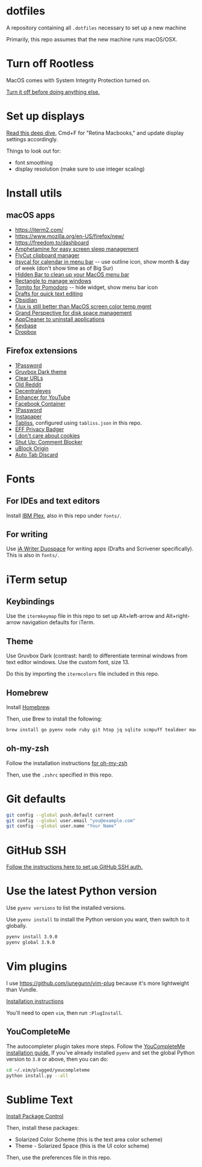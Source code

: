 # dotfiles
A repository containing all `.dotfiles` necessary to set up a new machine

Primarily, this repo assumes that the new machine runs macOS/OSX.

# Turn off Rootless

MacOS comes with System Integrity Protection turned on.

[Turn it off before doing anything else.](https://www.macworld.co.uk/how-to/mac/how-turn-off-mac-os-x-system-integrity-protection-rootless-3638975/)

# Set up displays

[Read this deep dive](https://tonsky.me/blog/monitors/), Cmd+F for "Retina Macbooks," and update display settings accordingly.

Things to look out for:
* font smoothing
* display resolution (make sure to use integer scaling)

# Install utils

## macOS apps

* https://iterm2.com/
* https://www.mozilla.org/en-US/firefox/new/
* https://freedom.to/dashboard
* [Amphetamine for easy screen sleep management](https://apps.apple.com/us/app/amphetamine/id937984704?mt=12)
* [FlyCut clipboard manager](https://apps.apple.com/us/app/flycut-clipboard-manager/id442160987?mt=12)
* [itsycal for calendar in menu bar](https://www.mowglii.com/itsycal/) -- use outline icon, show month & day of week (don't show time as of Big Sur)
* [Hidden Bar to clean up your MacOS menu bar](https://apps.apple.com/app/hidden-bar/id1452453066)
* [Rectangle to manage windows](https://github.com/rxhanson/Rectangle)
* [Tomito for Pomodoro](https://tomito.app/) -- hide widget, show menu bar icon
* [Drafts for quick text editing](https://getdrafts.com/)
* [Obsidian](https://obsidian.md/)
* [f.lux is still better than MacOS screen color temp mgmt](https://justgetflux.com/)
* [Grand Perspective for disk space management](http://grandperspectiv.sourceforge.net/)
* [AppCleaner to uninstall applications](https://freemacsoft.net/appcleaner/)
* [Keybase](https://keybase.io/download)
* [Dropbox](https://www.dropbox.com/downloading)

## Firefox extensions

* [1Password](https://1password.com/browsers/firefox/)
* [Gruvbox Dark theme](https://addons.mozilla.org/en-US/firefox/addon/gruvbox-dark-theme/)
* [Clear URLs](https://addons.mozilla.org/en-US/firefox/addon/clearurls)
* [Old Reddit](https://addons.mozilla.org/en-US/firefox/addon/old-reddit-redirect/)
* [Decentraleyes](https://addons.mozilla.org/en-US/firefox/addon/decentraleyes)
* [Enhancer for YouTube](https://addons.mozilla.org/en-US/firefox/addon/enhancer-for-youtube)
* [Facebook Container](https://addons.mozilla.org/en-US/firefox/addon/facebook-container)
* [1Password](https://addons.mozilla.org/en-US/firefox/addon/1password-x-password-manager/)
* [Instapaper](https://www.instapaper.com/save/browser)
* [Tabliss](https://addons.mozilla.org/en-US/firefox/addon/tabliss/?utm_source=addons.mozilla.org&utm_medium=referral&utm_content=search), configured using `tabliss.json` in this repo.
* [EFF Privacy Badger](https://addons.mozilla.org/en-US/firefox/addon/privacy-badger17)
* [I don't care about cookies](https://addons.mozilla.org/en-US/firefox/addon/i-dont-care-about-cookies/)
* [Shut Up: Comment Blocker](https://addons.mozilla.org/en-US/firefox/addon/shut-up-comment-blocker)
* [uBlock Origin](https://addons.mozilla.org/en-US/firefox/addon/ublock-origin)
* [Auto Tab Discard](https://addons.mozilla.org/en-US/firefox/addon/auto-tab-discard)

# Fonts

## For IDEs and text editors

Install [IBM Plex,](https://www.ibm.com/plex/) also in this repo under `fonts/`.

## For writing

Use [iA Writer Duospace](https://github.com/iaolo/iA-Fonts/tree/master/iA%20Writer%20Duospace) for writing apps (Drafts and Scrivener specifically). This is also in `fonts/`.

# iTerm setup

## Keybindings

Use the `itermkeymap` file in this repo to set up Alt+left-arrow and Alt+right-arrow navigation defaults for iTerm.

## Theme

Use Gruvbox Dark (contrast: hard) to differentiate terminal windows from text editor windows. Use the custom font, size 13.

Do this by importing the `itermcolors` file included in this repo.

## Homebrew

Install [Homebrew](https://brew.sh/).

Then, use Brew to install the following:

```sh
brew install go pyenv node ruby git htop jq sqlite scmpuff tealdeer macvim zsh zsh-syntax-highlighting ffmpeg youtube-dl
```

## oh-my-zsh

Follow the installation instructions [for oh-my-zsh](https://github.com/ohmyzsh/ohmyzsh?tab=readme-ov-file#basic-installation)

Then, use the `.zshrc` specified in this repo.

# Git defaults

```sh
git config --global push.default current
git config --global user.email "you@example.com"
git config --global user.name "Your Name"
```

# GitHub SSH

[Follow the instructions here to set up GitHub SSH auth.](https://docs.github.com/en/authentication/connecting-to-github-with-ssh/adding-a-new-ssh-key-to-your-github-account)

# Use the latest Python version

Use `pyenv versions` to list the installed versions.

Use `pyenv install` to install the Python version you want, then switch to it globally.

```sh
pyenv install 3.9.0
pyenv global 3.9.0
```

# Vim plugins

I use https://github.com/junegunn/vim-plug because it's more lightweight than Vundle.

[Installation instructions](https://github.com/junegunn/vim-plug#installation)

You'll need to open `vim`, then run `:PlugInstall`.

## YouCompleteMe

The autocompleter plugin takes more steps. Follow the [YouCompleteMe installation guide.](https://github.com/ycm-core/YouCompleteMe?tab=readme-ov-file#macos) If you've already installed `pyenv` and set the global Python version to `3.0` or above, then you can do:

```sh
cd ~/.vim/plugged/youcompleteme
python install.py --all
```

# Sublime Text

[Install Package Control](https://packagecontrol.io/installation)

Then, install these packages:

* Solarized Color Scheme (this is the text area color scheme)
* Theme - Solarized Space (this is the UI color scheme)

Then, use the preferences file in this repo.
